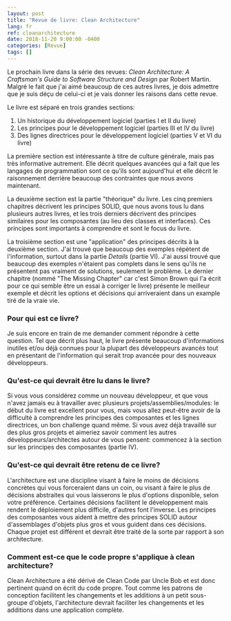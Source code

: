 ```yaml
---
layout: post
title: "Revue de livre: Clean Architecture"
lang: fr
ref: cleanarchitecture
date: 2018-11-20 9:00:00 -0400
categories: [Revue]
tags: []
---
```

Le prochain livre dans la série des revues: *Clean Architecture: A Craftsman's Guide to Software Structure and Design* par Robert Martin. Malgré le fait que j'ai aimé beaucoup de ces autres livres, je dois admettre que je suis déçu de celui-ci et je vais donner les raisons dans cette revue.

Le livre est séparé en trois grandes sections:
1. Un historique du développement logiciel (parties I et II du livre)
2. Les principes pour le développement logiciel (parties III et IV du livre)
3. Des lignes directrices pour le développement logiciel (parties V et VI du livre)

La première section est intéressante à titre de culture générale, mais pas très informative autrement. Elle décrit quelques avancées qui a fait que les langages de programmation sont ce qu'ils sont aujourd'hui et elle décrit le raisonnement derrière beaucoup des contraintes que nous avons maintenant.

La deuxième section est la partie "théorique" du livre. Les cinq premiers chapitres décrivent les principes SOLID, que nous avons tous lu dans plusieurs autres livres, et les trois derniers décrivent des principes similaires pour les composantes (au lieu des classes et interfaces). Ces principes sont importants à comprendre et sont le focus du livre.

La troisième section est une "application" des principes décrits à la deuxième section. J'ai trouvé que beaucoup des exemples répètent de l'information, surtout dans la partie *Details* (partie VI). J'ai aussi trouvé que beaucoup des exemples n'étaient pas complets dans le sens qu'ils ne présentent pas vraiment de solutions, seulement le problème. Le dernier chapitre (nommé "The Missing Chapter" car c'est Simon Brown qui l'a écrit pour ce qui semble être un essai à corriger le livre) présente le meilleur exemple et décrit les options et décisions qui arriveraient dans un example tiré de la vraie vie.

### Pour qui est ce livre?
Je suis encore en train de me demander comment répondre à cette question. Tel que décrit plus haut, le livre présente beaucoup d'informations inutiles et/ou déjà connues pour la plupart des développeurs avancés tout en présentant de l'information qui serait trop avancée pour des nouveaux développeurs.

### Qu'est-ce qui devrait être lu dans le livre?
Si vous vous considérez comme un nouveau développeur, et que vous n'avez jamais eu à travailler avec plusieurs projets/assemblies/modules: le début du livre est excellent pour vous, mais vous allez peut-être avoir de la difficulté à comprendre les principes des composantes et les lignes directrices, un bon challenge quand même. Si vous avez déjà travaillé sur des plus gros projets et aimeriez savoir comment les autres développeurs/architectes autour de vous pensent: commencez à la section sur les principes des composantes (partie IV).

### Qu'est-ce qui devrait être retenu de ce livre?
L'architecture est une discipline visant à faire le moins de décisions concrètes qui vous forceraient dans un coin, ou visant à faire le plus de décisions abstraites qui vous laisserons le plus d'options disponible, selon votre préférence. Certaines décisions facilitent le développement mais rendent le déploiement plus difficile, d'autres font l'inverse. Les principes des composantes vous aident à mettre des principes SOLID autour d'assemblages d'objets plus gros et vous guident dans ces décisions. Chaque projet est différent et devrait être traité de la sorte par rapport à son architecture.

### Comment est-ce que le code propre s'applique à clean architecture?
Clean Architecture a été dérivé de Clean Code par Uncle Bob et est donc pertinent quand on écrit du code propre. Tout comme les patrons de conception facilitent les changements et les additions à un petit sous-groupe d'objets, l'architecture devrait faciliter les changements et les additions dans une application complète.